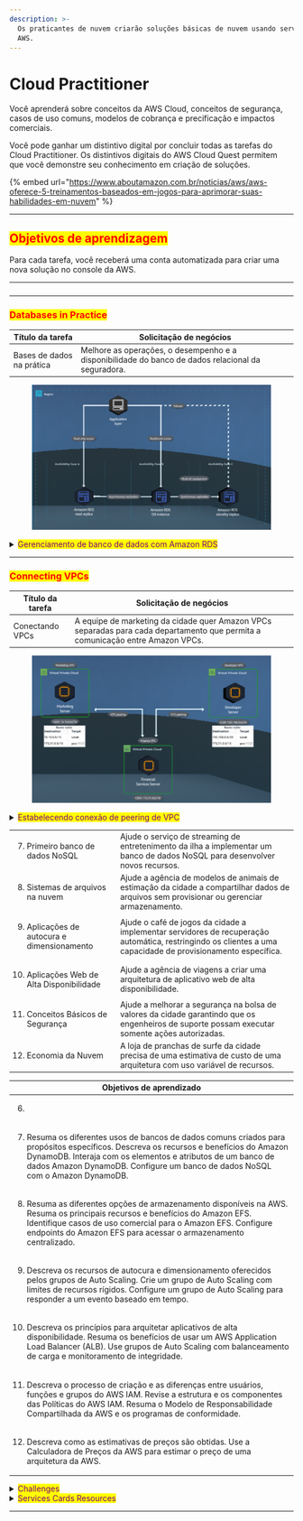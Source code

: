 ```yaml
---
description: >-
  Os praticantes de nuvem criarão soluções básicas de nuvem usando serviços da
  AWS.
---
```


# Cloud Practitioner

Você aprenderá sobre conceitos da AWS Cloud, conceitos de segurança, casos de uso comuns, modelos de cobrança e precificação e impactos comerciais.

Você pode ganhar um distintivo digital por concluir todas as tarefas do Cloud Practitioner. Os distintivos digitais do AWS Cloud Quest permitem que você demonstre seu conhecimento em criação de soluções.

{% embed url="https://www.aboutamazon.com.br/noticias/aws/aws-oferece-5-treinamentos-baseados-em-jogos-para-aprimorar-suas-habilidades-em-nuvem" %}

***

## <mark style="color:red;">**Objetivos de aprendizagem**</mark>

Para cada tarefa, você receberá uma conta automatizada para criar uma nova solução no console da AWS.

***

###

***

### <mark style="color:red;">Databases in Practice</mark>

| Título da tarefa          | Solicitação de negócios                                                                            |
| ------------------------- | -------------------------------------------------------------------------------------------------- |
| Bases de dados na prática | Melhore as operações, o desempenho e a disponibilidade do banco de dados relacional da seguradora. |

<figure><img src="../../../.gitbook/assets/image.png" alt=""><figcaption></figcaption></figure>

<details>

<summary><mark style="color:purple;">Gerenciamento de banco de dados com Amazon RDS</mark></summary>

Revise os recursos, benefícios e tipos de banco de dados disponíveis com o Amazon RDS. Descreva o dimensionamento vertical e horizontal no Amazon RDS. Use réplicas de leitura do Amazon RDS para aumentar o desempenho do banco de dados.&#x20;

1. Implemente implantações multi-AZ do Amazon RDS para aumentar a disponibilidade.

* [x] Launch an Amazon RDS instance.
* [x] Configure a Multi-AZ deploymnet
* [x] Configure Amazon RDS backups.

***

<mark style="color:purple;">**Step 1**</mark>

1. In the top navigation bar search box, type: RDS
2. In the search results, under Services, click RDS.
3. Go to the next step

![](<../../../.gitbook/assets/image (1).png>)

<mark style="color:purple;">**Step 2**</mark>

1. In the left navigation pane, click Databases.
2. In the Databases section, click Create database.
3. Go to the next step

<mark style="color:red;">**Concept:**</mark> Amazon Relational Database Service (Amazon RDS) is a managed service. This  means that your database administrator can focus on innovating instead of patching and updating their database and infrastructure.

Amazon RDS is optmized for memory, performance, and input/output. With Amazon RDS, you only pay for the resources that you actually consume.

![](<../../../.gitbook/assets/image (2).png>)

<mark style="color:purple;">**Step 3**</mark>

1. To fine-tune your configuration, for Choose a database creation method, choose Standard create.
2. For Engine type, choose MariaDB.
3. Go to the next step.

<mark style="color:red;">**Concept:**</mark> AWS offers several familiar database (DB) engines. Amazon Aurora, a lightning fast database solution at AWS, is up to five times faster than MySQL and three times faster than PostgreSQL. Aurora databases are highly secure, available, and durable.

&#x20;![](<../../../.gitbook/assets/image (3).png>)

<mark style="color:purple;">**Step 4**</mark>

1. For Engine Version, keep the default MariaDB version provided.

* The default version might be different from what is displayed in the screenshot example.

2. For Templates, choose Dev/Test.
3. Go to the next step

<mark style="color:red;">**Concept:**</mark> Amazon RDS provides three templates for you deployment: Production, Dev/Test, and Free Tier. Use Free Tier if you wish to learn or deploy a quick proof of concept. Use Production only when deploying a production-level system

![](<../../../.gitbook/assets/image (4).png>)

<mark style="color:purple;">**Step 5**</mark>

1. For DB instance identifier, type: my-database

* This is the name of your DB instance.

2. For Master username, keep the default username of admin.
3. For Credentials management, choose Self managed
4. For Master password, type: ILoveLearning!123
5. For Confirm password, type the password again.
6. Go to the next step

<mark style="color:red;">**Concept:**</mark> You DB instance identifier is the name that you see when you search for your instance in the console. You can connect this database with the credentials that you provide here.

![](<../../../.gitbook/assets/image (5).png>)

<mark style="color:purple;">**Step 6**</mark>

1. Scroll down to instance configuration
2. For DB Instance class, choose Burstable classes.
3. On the dropdown menu below that, choose db.t3.xlarge

* Only t3 db classes are supoported in this lab.

4. For Storage type, on the dropdown menu, choose General Purpose SSD (gp2).
5. For Allocated storage, type: 20
6. Go to the next step

<mark style="color:red;">**Concept:**</mark> Amazaon RDS supports the most demanding database applications. You can choose between two SSD-backed storage options. One is optimized for high performance OLTP applications, and the other is optimize for cost-effective, general-purpose use.

![](<../../../.gitbook/assets/image (6).png>)

<mark style="color:purple;">**Step 7**</mark>

1. For Storage autoscaling, chick the expand arrow.
2. Review the default option of Enable storage autoscaling.
3. For Maximum storage threshold, review the default threshold of 1000GB.
4. Under Availability & durability, for multi-AZ deployment, choose Create a standby instance.
5. Go to the next step

<mark style="color:red;">**Concept:**</mark> Using the MySQL, MariaDB, Oracle, and PostgreSQL engines, you can scale up to 64 TB of storage. SQL Server supports up too 16 TB. Storage scaling is on the fly, with zero downtime.

![](<../../../.gitbook/assets/image (7).png>)

<mark style="color:purple;">**Step 8**</mark>

1. In the Connectivity section, for Virtual private cloud (VPC), keep the default value of Default VPC.
2. For DB subnet group, keep the default setting.
3. For Public access, keep the default setting.
4. For VPC security group (firewall), keep the default setting.
5. Go to the next step

<mark style="color:red;">**Concept:**</mark> Amazon RDS helps you control network access to you database. You can also run your RDS DB instances in a virtual private cloud (VPC). This way, you can isolate your DB instances and connect to you existing IT infraestructure through an industry standard encrypted IPsec VPN.

![](<../../../.gitbook/assets/image (8).png>)

<mark style="color:purple;">**Step 9**</mark>

1. In the Monitoring section, for Performance insights, clear the check box to deselect Turn on Performance Insights.
2. For Additional configuration, click the expand arrow.
3. For Enhanced Monitoring, clear the check box to deselect Enable Enhanced monitoring.

* If either Performance Insights or Enhanced monitoring are enabled, you'll get a permissions error when trying to create the database.

4. Scroll down to the Additional configuration section.
5. Go to the next step.

![](<../../../.gitbook/assets/image (9).png>)

<mark style="color:purple;">**Step 10**</mark>

1. In the Additional configuration section, for Additional configuration, click de expand arrow.
2. For Initial database name, type: my\_database
3. For DB parameter group and Option group, review the default options.
4. Under Backup, review the default options.
5. Go to the next step

<mark style="color:red;">**Concept:**</mark> In order for AWS to sucessfully provision an RDS DB instance for you, you must first specify an initial database name. if you failt to spacify an initial database, your instance can still be provisioned, but it might not work properly.

![](<../../../.gitbook/assets/image (10).png>)

<mark style="color:purple;">**Step 11**</mark>

1. In the Additional configuration section, for Encryption, review the default option of Enable encryption.
2. Go to the next step

![](<../../../.gitbook/assets/image (12).png>)

<mark style="color:purple;">**Step 12**</mark>

1. For Maintenance, clear the check box to deselect Enable auto minor version upgrade.
2. For Maintenance window, review the default selection of No preference
3. Scroll down and click Create database (not shown).
4. Go to the next step.

![](<../../../.gitbook/assets/image (13).png>)

<mark style="color:purple;">**Step 13**</mark>

* Expect about 15-20 minutes to create your RDS instance. It's a great time to get a cup of coffe or a snack!
* You may see a pop-up window. Please close it.

1. When you return, in the Databases section, click the refresh icon.
2. Under Status, review to ensure that the DB status is Available.
3. Click my-database.
4. Go to the next step

![](<../../../.gitbook/assets/image (14).png>)

<mark style="color:purple;">**Step 14**</mark>

1. Click Actions to expand the dropdown menu.
2. Review the different options.

* The options, such as Create read replica, can be used to manage your existing DB instance.

3. Go to the next step.

![](<../../../.gitbook/assets/image (15).png>)

***

DIY Activities

* [x] Create a read replica of your primary database using a db.t3.xlarge instance

![](<../../../.gitbook/assets/image (16).png>)

***

</details>

***

### <mark style="color:red;">Connecting VPCs</mark>

| Título da tarefa | Solicitação de negócios                                                                                                        |
| ---------------- | ------------------------------------------------------------------------------------------------------------------------------ |
| Conectando VPCs  | A equipe de marketing da cidade quer Amazon VPCs separadas para cada departamento que permita a comunicação entre Amazon VPCs. |

<figure><img src="../../../.gitbook/assets/image (120).png" alt=""><figcaption></figcaption></figure>

<details>

<summary><mark style="color:purple;">Estabelecendo conexão de peering de VPC</mark></summary>

Resuma como o peering de VPC funciona com o Amazon VPC. Explique as etapas para estabelecer uma conexão de peering de VPC. Crie uma conexão de peering entre dois Amazon VPCs.&#x20;

1. Estabeleça uma conexão de peering entre Amazon VPCs usando uma sub-rede específica.

* [ ] Set up a VPC peering connection
* [ ] Ensure that traffic is internally routed within this connection.

***

<mark style="color:purple;">**Step 1**</mark>

1. In the navigation bar search box, type: VPC
2. In the search results, under Services, click VPC.
3. Go to the next step.

<mark style="color:red;">**Concept**</mark>: Amazon Virtual Private Cloud (Amazon VPC) is a service that helps you launch AWS resources in a logically isolated virtual network that you define. You have complete control over you virtual networking environment.

![](<../../../.gitbook/assets/image (121).png>)

<mark style="color:purple;">**Step 2**</mark>

1. In the left navigation pane, click Your VPCs.
2. In the your VPCs section, review the Marketing, Finance, and Developer VPCs.
3. Go to the next step

<mark style="color:red;">**Concept**</mark>: By default, VPCs are isolated from each other. A VPC peering connection is a networking connection between two VPCs that you can use to route traffic between them by using private IP address.

![](<../../../.gitbook/assets/image (122).png>)

<mark style="color:purple;">**Step 3**</mark>

1. In the top navigation bar search box, type: EC2
2. In the search results, under Services, click EC2
3. Go to the next step.

![](<../../../.gitbook/assets/image (123).png>)

<mark style="color:purple;">**Step 4**</mark>

1. In the Resources section, click Instances (running).
2. Go to the next step.

![](<../../../.gitbook/assets/image (124).png>)

<mark style="color:purple;">**Step 5**</mark>

1. In the Instances section, choose the check box to select the FinanceServer instance.
2. On the Details lab, review to see that no Public IPv4 address or DNS is populated for FinanceServer.

* This is because the server was created in a private subnet.

3. Under Private IPv4 addresses, click the copy icon to copy the provided IP address for FinanceServer, and then paste it in the text editor of your choice on your local device.

* You will use this value in later steps.

4. Scroll down to Subnet ID
5. Go to the next step

![](<../../../.gitbook/assets/image (125).png>)

<mark style="color:purple;">**Step 6**</mark>

1. Under Subnet ID, review the provided ID.

* Note that the subnet is private (FinancePrivateSubnet)

2. Go to the next step.

![](<../../../.gitbook/assets/image (126).png>)

<mark style="color:purple;">**Step 7**</mark>

1. To view the details of the MarketingServer instance, clear the check box to deselect the FinanceServer instance, and then choose the check boc to select the MarketingServer instance.
2. On the Details tab, under VPC ID, review the VPC that the MarketingServer instance belongs to
3. In the Instance section, click Connect.
4. Go to the next step

<mark style="color:red;">**Concept**</mark>: You can connect to an Amazon Elastic Compute Cloud (Amazon EC2) instance in four ways:&#x20;

* EC2 Insntace Connect
* Session Manager
* SSH client
* EC2 Serial Console

![](<../../../.gitbook/assets/image (127).png>)

<mark style="color:purple;">**Step 8**</mark>

1. Click the Session Manager tab.
2. Click Connect.

* The Session Manager terminal for the MarketingServer instance opens in a new browser tab (or window).

3. Go to the next step.

<mark style="color:red;">**Concept**</mark>: Session Manager is a fully managed AWS System Manager capability. With Session Manager, you can manage your Amazon EC2 instances, edge devices, and on-premises servers and virtual machines (VMs). You can use either an interactive one-click browser-based shell or the AWS Command Line Interface (AWS CLI).

![](<../../../.gitbook/assets/image (128).png>)

<mark style="color:purple;">**Step 9**</mark>

1. In the terminal window, replacing the current IP address with the IP address that you copied in an earlier step, run (type the command and press Enter) ping 172.31.x.xx

* This private IPv4 address is for the FinanceServer instance. This command checks the connection to the FinanceServer instance

2. Review to see that your command hangs, and there is no connection.
3. To exit the running process, on your keyboard, press CTRL + C
4. Go to the next step.

<mark style="color:red;">**Concept**</mark>: By default, VPCs cannot communicate with resources in other VPCs using private IPv4 addresses or IPv6 addresses. In our example, the FinanceServer instance doesn't have a public IP, so your VPCs don't know how to route data to private IP destinations outside of thir own private range.

![](<../../../.gitbook/assets/image (129).png>)

<mark style="color:purple;">**Step 10**</mark>

1. In the previous browser, in the Amazon EC2 Instances section, under Instance ID, click the MarketingServer instance ID.
2. Go to the nest step

![](<../../../.gitbook/assets/image (130).png>)

<mark style="color:purple;">**Step 11**</mark>

1. Under Subnet ID, click the provided ID.
2. Go to the next step

<mark style="color:red;">**Concept**</mark>: EC2 instances reside within a subnet. A subnet is a range of IP Addresses in your VPC.

![](<../../../.gitbook/assets/image (131).png>)

<mark style="color:purple;">**Step 12**</mark>

1. In the Subnets section, choose the check box to select the subnet name.
2. On the Details tab, under Route table, click the provided route ID.
3. Go to the next step

<mark style="color:red;">**Concept**</mark>: An important property of a subnet is its route table. A route table contains a set of rules, called routes. Routes are used to determine where network traffic, from your subnet or gateway, is directed.

![](<../../../.gitbook/assets/image (132).png>)

<mark style="color:purple;">**Step 13**</mark>

1. Under Route tables, choose the Marketing route table.
2. Click the Routes tab.
3. In the Routes section, review the routing rules.

* You should see two routes: one route for the local traffic and one route for the internet traffic through the internet gateway.

4. Go to the next step.

<mark style="color:red;">**Concept**</mark>: Routes tables will have rules for local traffic and public IP ranges if a gateway is attached. We recommend that you specify a CIDR block from the private IPv4 address ranges, as specifed in RFC 1918.

![](<../../../.gitbook/assets/image (133).png>)

<mark style="color:purple;">**Step 14**</mark>

1. In the left navigation pane, click Peering connections.
2. In the Peering connections section, click Create peering connection.
3. Go to the next step

<mark style="color:red;">**Concept**</mark>:  Instances in either VPC can communicate with each other as if they are in the same network.

![](<../../../.gitbook/assets/image (134).png>)

<mark style="color:purple;">**Step 15**</mark>

1. In the Peering connection settings section, for Name, type: Marketing <> Finance
2. For VPC ID (Requester), on the dropdown menu, choose the Marketing VPC.
3. For VPC CIDRs, review to ensure that the Marketing VPC has 10.10.0.0/16 as its CIDR range.
4. Scrool down to the bottom of the page.
5. Go to the next step

<mark style="color:red;">**Concept**</mark>: Your VPC will request that another VPC allow access to its resources. the VPC that makes the request is called the Requester. You can request access to VPCs from other AWS accounts.

![](<../../../.gitbook/assets/image (135).png>)

<mark style="color:purple;">**Step 16**</mark>

1. For VPC ID (Accepter), choose the Finance VPC.
2. For VPC CIDRs, review to ensure that the Finance VPC has 172.31.0.0/16 as it CIDR range.
3. Click Create peering connection.
4. Go to the next step.

![](<../../../.gitbook/assets/image (136).png>)

<mark style="color:purple;">**Step 17**</mark>

1. In the success alert, review the message.
2. Under Status, review to ensure that the status is Pending Acceptance by xxxxxx.
3. Click Actions to expand the dropdown menu.
4. Choose Accept request.
5. Go to the next step

<mark style="color:red;">**Concept**</mark>: To request a VPC peering connection with a VPC in your account, ensure that you have the IDs of the VPCs with which you are creating the VPC peering connection. You must both create and accept the VPC peering connection request yourself to activate it. if the peering connection is across accounts, both accounts must accept the connection to activate it.

![](<../../../.gitbook/assets/image (137).png>)

<mark style="color:purple;">**Step 18**</mark>

1. In the pop-up box, click Accept request.
2. Go to the next step

![](<../../../.gitbook/assets/image (138).png>)

<mark style="color:purple;">**Step 19**</mark>

1. In the success alert, review the message.
2. Under Status, review to see that the status is Active.
3. Go to the next step

![](<../../../.gitbook/assets/image (139).png>)

<mark style="color:purple;">**Step 20**</mark>

1. Return to the Instances section on the Amazon EC2 console. and then choose the check box to select the MarketingServer instance.
2. On the Details tab, under Subnet ID, click the provided ID.
3. Go to the next step

<mark style="color:red;">**Concept**</mark>: After you establish a peering connection, you must modify the route table associeated with each VPC. You must add a route into each route table to allow traffic to be routed to the peered VPC.

![](<../../../.gitbook/assets/image (140).png>)

<mark style="color:purple;">**Step 21**</mark>

1. In the Subnets section, choose the check box to select the available subnet.
2. Under Route table, click the provided route ID.
3. Go to the next step

![](<../../../.gitbook/assets/image (141).png>)

<mark style="color:purple;">**Step 22**</mark>

1. In the Route tables section, choose the Marketing route table.
2. Click the Routes tab.
3. Click Edit routes.
4. Go to the next step

![](<../../../.gitbook/assets/image (143).png>)

<mark style="color:purple;">**Step 23**</mark>

1. Click Add route.
2. To configure the route, for Destination, in the new search box, type: 172.31.0.0/16
3. For Target, in the dropdown box, choose Peering Connection.
4. Choose the peering connection target that contains Marketing <> Finance.
5. Click Save changes.
6. Go to the next step

![](<../../../.gitbook/assets/image (144).png>)

<mark style="color:purple;">**Step 24**</mark>

1. In the success alert, review the message.
2. Go to the next step

![](<../../../.gitbook/assets/image (145).png>)

<mark style="color:purple;">**Step 25**</mark>

1. Return to the Instance section on the Amazon EC2 console, and then choose the check boc to select the FinanceServer instance.
2. On the Details tab, under Subnet ID, click the provided ID.
3. Go to the next step

![](<../../../.gitbook/assets/image (146).png>)

<mark style="color:purple;">**Step 26**</mark>

1. In the Subnets section, choose the check box to select the available subnet.
2. On the Details tab, under Route table, click the provided route ID.
3. Go to the next step

![](<../../../.gitbook/assets/image (147).png>)

<mark style="color:purple;">**Step 27**</mark>

1. In the Route tables section, choose the Finance route table.
2. Click the Routes tab.
3. Click Edit routes.
4. Go to the next step.

<mark style="color:red;">**Concept**</mark>: The route tables for each VPC must be modified to allow traffic across the peering connection.

![](<../../../.gitbook/assets/image (148).png>)

<mark style="color:purple;">**Step 28**</mark>

1. Click Add route.
2. To configure the route, for Destination, in the new search box, type: 10.10.0.0/16
3. For Target, in the dropbox box, choose Peering Connection.
4. Choose the peering connection taget that contains Marketing <> Finance.
5. Click Save changes.
6. Go to the next step

![](<../../../.gitbook/assets/image (149).png>)

<mark style="color:purple;">**Step 29**</mark>

1. In the success alert, review the message.
2. Go to the next step.

![](<../../../.gitbook/assets/image (150).png>)

<mark style="color:purple;">**Step 30**</mark>

1. Return to the Amazon EC2 Instances section, and then choose the check box to select the MarketingServer instance.
2. Click Connect
3. Go to the next step.

![](<../../../.gitbook/assets/image (151).png>)

<mark style="color:purple;">**Step 31**</mark>

1. Click the Session Manager tab.
2. Click Connect
3. Go to the next step

![](<../../../.gitbook/assets/image (152).png>)

<mark style="color:purple;">**Step 32**</mark>

* The Session Manager terminal for the MarketingServer instance opens in a new browser  tab (or window).

1. In the terminal, replacing the current IP address with the IP address that you copied in an earlier step, run: ping 172.31.x.xx

* This private IPv4 address is for the FinanceServer instance.

2. Review to see that the ping command is still not working.
3. To exit the running process, on your keyboard, press CTRL + C.
4. Go to the next step

<mark style="color:red;">**Concept**</mark>:  Peered VPCs do not necessarily accept all data between them. Security features, such as network access control lists and security groups, still apply. Be sure to update them accordingly.

![](<../../../.gitbook/assets/image (153).png>)

<mark style="color:purple;">**Step 33**</mark>

1. In the previous browser, in the Amazon EC2 Instances section, choose the check box to select the FinanceServer instance.
2. Click the Security tab.
3. Under Security groups, click the provided security group name that contains FinanceServerSecurityGroup.
4. Go to the next step

<mark style="color:red;">**Concept**</mark>: Security groups do not automatically accept data from peered VPCs. You must update security groups to allow a peered VPC as an incoming source.

![](<../../../.gitbook/assets/image (154).png>)

<mark style="color:purple;">**Step 34**</mark>

1. Click the Inbound rules tab.
2. Click Edit inbound rules.
3. Go to the next step

<mark style="color:red;">**Concept**</mark>: Security groups are stateful. If you send a request from your instance, the responde traffic for that request is allowed to flow in regardless of the inbound rules. This also means that responses to allowed inbound traffic are allowed to flow out, regardless of the outbound rules.

![](<../../../.gitbook/assets/image (155).png>)

<mark style="color:purple;">**Step 35**</mark>

1. Click Add rule.
2. To configure the rule, for Type, in the new search box, choose Custom ICMP - IPv4.
3. For Source, in the new search box, type and choose: 10.10.0.0/16
4. Click Save rules.
5. Return to the Amazon EC2 Instance page, and then connect to the MarketingServer instance by using Session Manager (not shown).
6. Go to the next step.

<mark style="color:red;">**Concept**</mark>: Security group rules are always permissive. You can't create rules that deny access. Using security group rules, you can filter traffic based on protocols and port numbers.

![](<../../../.gitbook/assets/image (156).png>)

<mark style="color:purple;">**Step 36**</mark>

1. In the terminal, replacing the current  IP address with the IP address that you copied in an earlier step, run: ping 172.31.x.xx

* This private IPv4 address is for the FinanceServer instance.

2. Review the data.

* The MarketingServer instance should now be able to communicate with the FinanceServer instance.

3. To exit the Running process, on your keyboard, press CTRL + C
4. Go to the next step

<mark style="color:red;">**Concept**</mark>: Your services can communicate after your VPCs are peered and the security groups allow the corrent traffic. Remember, if you need to add different traffic types, you will have to change the inbound rules of your security groups.

![](<../../../.gitbook/assets/image (157).png>)

***

DIY Activite

* [x] Configure VPC peering between Developer and Finance department VPCs.

![](<../../../.gitbook/assets/image (158).png>)

</details>





|                                                                      |                                                                                                                                                              |
| -------------------------------------------------------------------- | ------------------------------------------------------------------------------------------------------------------------------------------------------------ |
| <ol start="7"><li>Primeiro banco de dados NoSQL</li></ol>            | Ajude o serviço de streaming de entretenimento da ilha a implementar um banco de dados NoSQL para desenvolver novos recursos.                                |
| <ol start="8"><li>Sistemas de arquivos na nuvem</li></ol>            | Ajude a agência de modelos de animais de estimação da cidade a compartilhar dados de arquivos sem provisionar ou gerenciar armazenamento.                    |
| <ol start="9"><li>Aplicações de autocura e dimensionamento</li></ol> | Ajude o café de jogos da cidade a implementar servidores de recuperação automática, restringindo os clientes a uma capacidade de provisionamento específica. |
| <ol start="10"><li>Aplicações Web de Alta Disponibilidade</li></ol>  | Ajude a agência de viagens a criar uma arquitetura de aplicativo web de alta disponibilidade.                                                                |
| <ol start="11"><li>Conceitos Básicos de Segurança</li></ol>          | Ajude a melhorar a segurança na bolsa de valores da cidade garantindo que os engenheiros de suporte possam executar somente ações autorizadas.               |
| <ol start="12"><li>Economia da Nuvem</li></ol>                       | A loja de pranchas de surfe da cidade precisa de uma estimativa de custo de uma arquitetura com uso variável de recursos.                                    |

| Objetivos de aprendizado                                                                                                                                                                                                                                                                                        |
| --------------------------------------------------------------------------------------------------------------------------------------------------------------------------------------------------------------------------------------------------------------------------------------------------------------- |
| <ol start="6"><li></li></ol>                                                                                                                                                                                                                                                                                    |
| <ol start="7"><li>Resuma os diferentes usos de bancos de dados comuns criados para propósitos específicos. Descreva os recursos e benefícios do Amazon DynamoDB. Interaja com os elementos e atributos de um banco de dados Amazon DynamoDB. Configure um banco de dados NoSQL com o Amazon DynamoDB.</li></ol> |
| <ol start="8"><li>Resuma as diferentes opções de armazenamento disponíveis na AWS. Resuma os principais recursos e benefícios do Amazon EFS. Identifique casos de uso comercial para o Amazon EFS. Configure endpoints do Amazon EFS para acessar o armazenamento centralizado.</li></ol>                       |
| <ol start="9"><li>Descreva os recursos de autocura e dimensionamento oferecidos pelos grupos de Auto Scaling. Crie um grupo de Auto Scaling com limites de recursos rígidos. Configure um grupo de Auto Scaling para responder a um evento baseado em tempo.</li></ol>                                          |
| <ol start="10"><li>Descreva os princípios para arquitetar aplicativos de alta disponibilidade. Resuma os benefícios de usar um AWS Application Load Balancer (ALB). Use grupos de Auto Scaling com balanceamento de carga e monitoramento de integridade.</li></ol>                                             |
| <ol start="11"><li>Descreva o processo de criação e as diferenças entre usuários, funções e grupos do AWS IAM. Revise a estrutura e os componentes das Políticas do AWS IAM. Resuma o Modelo de Responsabilidade Compartilhada da AWS e os programas de conformidade.</li></ol>                                 |
| <ol start="12"><li>Descreva como as estimativas de preços são obtidas. Use a Calculadora de Preços da AWS para estimar o preço de uma arquitetura da AWS.</li></ol>                                                                                                                                             |

<details>

<summary><mark style="color:purple;">Challenges</mark></summary>

<img src="../../../.gitbook/assets/image (109).png" alt="" data-size="original">![](<../../../.gitbook/assets/image (117).png>)![](<../../../.gitbook/assets/image (4) (1).png>)![](<../../../.gitbook/assets/image (175).png>)

</details>

<details>

<summary><mark style="color:purple;">Services Cards Resources</mark></summary>

![](<../../../.gitbook/assets/image (114).png>)![](<../../../.gitbook/assets/image (115).png>)![](<../../../.gitbook/assets/image (116).png>)![](<../../../.gitbook/assets/image (30).png>)![](<../../../.gitbook/assets/image (1) (1).png>)![](<../../../.gitbook/assets/image (2) (1).png>)![](<../../../.gitbook/assets/image (3) (1).png>)![](<../../../.gitbook/assets/image (22).png>)![](<../../../.gitbook/assets/image (23).png>)![](<../../../.gitbook/assets/image (24).png>)![](<../../../.gitbook/assets/image (25).png>)![](<../../../.gitbook/assets/image (26).png>)![](<../../../.gitbook/assets/image (27).png>)![](<../../../.gitbook/assets/image (28).png>)![](<../../../.gitbook/assets/image (29).png>)![](<../../../.gitbook/assets/image (159).png>)![](<../../../.gitbook/assets/image (166).png>)![](<../../../.gitbook/assets/image (167).png>)![](<../../../.gitbook/assets/image (168).png>)![](<../../../.gitbook/assets/image (169).png>)![](<../../../.gitbook/assets/image (170).png>)![](<../../../.gitbook/assets/image (171).png>)

![](<../../../.gitbook/assets/image (172).png>)![](<../../../.gitbook/assets/image (173).png>)![](<../../../.gitbook/assets/image (174).png>)

</details>

***
